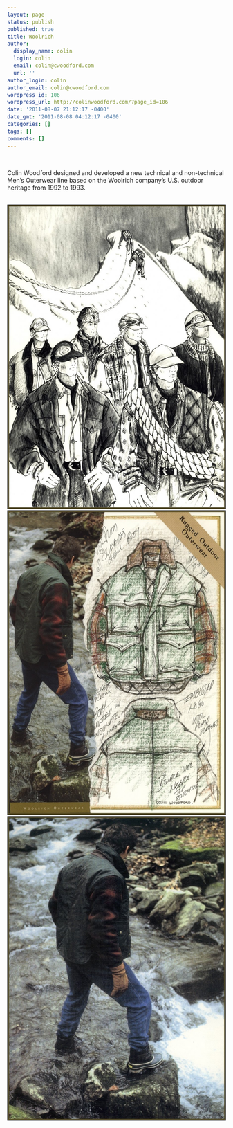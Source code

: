 ```yaml
---
layout: page
status: publish
published: true
title: Woolrich
author:
  display_name: colin
  login: colin
  email: colin@cwoodford.com
  url: ''
author_login: colin
author_email: colin@cwoodford.com
wordpress_id: 106
wordpress_url: http://colinwoodford.com/?page_id=106
date: '2011-08-07 21:12:17 -0400'
date_gmt: '2011-08-08 04:12:17 -0400'
categories: []
tags: []
comments: []
---
```

<div class="gallery1">
   <br />
   <p align = "left">
   Colin Woodford designed and developed a new technical and non-technical Men’s Outerwear line based on the Woolrich company’s U.S. outdoor heritage from 1992 to 1993.
    </p>
   <br />
   <div class="gallery-one-line">
      <a href="woolrich01.jpg" data-lightbox="woolrich">
          <img border = "1" src="woolrich01.jpg" class="gallery-woolrich" alt="">
       </a>
   <br />
      <a href="woolrich02.jpg" data-lightbox="woolrich">
          <img border = "1" src="woolrich02.jpg" class="gallery-woolrich" alt="">
      </a>
      <a href="woolrich03.jpg" data-lightbox="woolrich">
          <img border = "1" src="woolrich03.jpg" class="gallery-woolrich" alt="">
      </a>
    </div>
</div>
